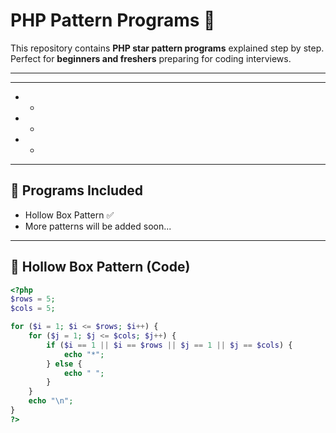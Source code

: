 # PHP Pattern Programs 🎉

This repository contains **PHP star pattern programs** explained step by step.  
Perfect for **beginners and freshers** preparing for coding interviews.

---
*****
*   *
*   *
*   *
*****


## 📌 Programs Included
- Hollow Box Pattern ✅
- More patterns will be added soon...

---

## 📝 Hollow Box Pattern (Code)

```php
<?php
$rows = 5;  
$cols = 5;

for ($i = 1; $i <= $rows; $i++) {
    for ($j = 1; $j <= $cols; $j++) {
        if ($i == 1 || $i == $rows || $j == 1 || $j == $cols) {
            echo "*";
        } else {
            echo " ";
        }
    }
    echo "\n";
}
?>
